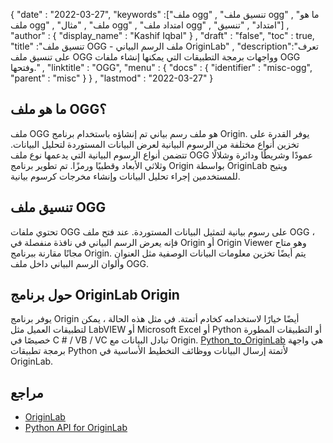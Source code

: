 {
  "date" : "2022-03-27",
  "keywords" :["ملف ogg" , "تنسيق ملف ogg" , "ما هو ملف ogg" , "ملف" , "مثال ogg" , "امتداد ملف ogg" , "امتداد" , "تنسيق"] ,
  "author" : {
    "display_name" : "Kashif Iqbal"
} ,
  "draft" : "false",
  "toc" : true,
  "title" :"تنسيق ملف OGG - ملف الرسم البياني OriginLab" ,
  "description":"تعرف على تنسيق ملف OGG وواجهات برمجة التطبيقات التي يمكنها إنشاء ملفات OGG وفتحها." ,
  "linktitle" : "OGG",
  "menu" : {
    "docs" : {
      "identifier" : "misc-ogg",
      "parent" : "misc"
}
} ,
  "lastmod" : "2022-03-27"
}

## ما هو ملف OGG؟

ملف OGG هو ملف رسم بياني تم إنشاؤه باستخدام برنامج Origin. يوفر القدرة على تخزين أنواع مختلفة من الرسوم البيانية لعرض البيانات المستوردة لتحليل البيانات. تتضمن أنواع الرسوم البيانية التي يدعمها نوع ملف OGG عمودًا وشريطًا ودائرة وشلالًا وثلاثي الأبعاد وقطبيًا ورمزًا. تم تطوير برنامج Origin بواسطة OriginLab ويتيح للمستخدمين إجراء تحليل البيانات وإنشاء مخرجات كرسوم بيانية.

## تنسيق ملف OGG

تحتوي ملفات OGG على رسوم بيانية لتمثيل البيانات المستوردة. عند فتح ملف OGG ، فإنه يعرض الرسم البياني في نافذة منفصلة في Origin أو Origin Viewer وهو متاح مجانًا مقارنة ببرنامج Origin. يتم أيضًا تخزين معلومات البيانات الوصفية مثل العنوان وألوان الرسم البياني داخل ملف OGG.

## حول برنامج OriginLab Origin

يوفر برنامج Origin أيضًا خيارًا لاستخدامه كخادم أتمتة. في مثل هذه الحالة ، يمكن لتطبيقات العميل مثل LabVIEW أو Microsoft Excel أو Python أو التطبيقات المطورة خصيصًا في C # / VB / VC تبادل البيانات مع Origin. [Python_to_OriginLab](https://github.com/jsbangsund/python_to_originlab) هي واجهة برمجة تطبيقات Python لأتمتة إرسال البيانات ووظائف التخطيط الأساسية في OriginLab.

## مراجع

* [OriginLab](https://www.originlab.com/)
* [Python API for OriginLab](https://github.com/jsbangsund/python_to_originlab)

